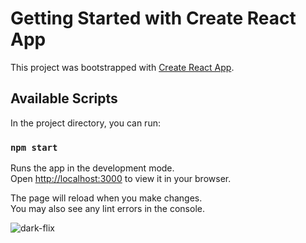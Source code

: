 # Getting Started with Create React App

This project was bootstrapped with [Create React App](https://github.com/facebook/create-react-app).

## Available Scripts

In the project directory, you can run:

### `npm start`

Runs the app in the development mode.\
Open [http://localhost:3000](http://localhost:3000) to view it in your browser.

The page will reload when you make changes.\
You may also see any lint errors in the console.

![dark-flix](https://user-images.githubusercontent.com/78935085/181665658-31a45d30-fb71-44d6-a744-5ac90cfbc45b.png)
